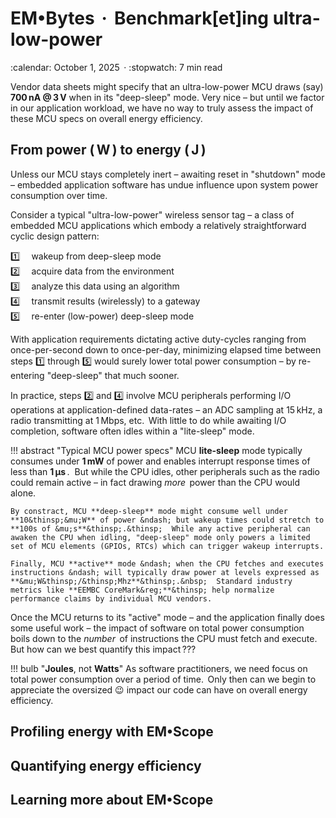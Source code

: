# EM&bull;Bytes &thinsp;**&#183;**&thinsp; Benchmark[et]ing ultra-low-power


<!-- --8<-- [start:excerpt] -->

<div class="article-meta" markdown>:calendar: October 1, 2025&thinsp; · :stopwatch: 7 min read</div>

Vendor data sheets might specify that an ultra-low-power MCU draws (say) **700&thinsp;nA @ 3&thinsp;V** when in its "deep-sleep" mode.  Very nice – but until we factor in our application workload, we have no way to truly assess the impact of these MCU specs on overall energy efficiency.
<!-- --8<-- [end:excerpt] -->

## From power (&thinsp;**W**&thinsp;) to energy (&thinsp;**J**&thinsp;)

Unless our MCU stays completely inert &ndash; awaiting reset in "shutdown" mode &ndash; embedded application software has undue influence upon system power consumption over time.

Consider a typical "ultra-low-power" wireless sensor tag &ndash; a class of embedded MCU applications which embody a relatively straightforward cyclic design pattern:

:one: &emsp;wakeup from deep-sleep mode<br>
:two: &emsp;acquire data from the environment<br>
:three: &emsp;analyze this data using an algorithm<br>
:four: &emsp;transmit results (wirelessly) to a gateway<br>
:five: &emsp;re-enter (low-power) deep-sleep mode

With application requirements dictating active duty-cycles ranging from once-per-second down to once-per-day, minimizing elapsed time between steps :one: through :five: would surely lower total power consumption &ndash; by re-entering "deep-sleep" that much sooner.

In practice, steps :two: and :four: involve MCU peripherals performing I/O operations at application-defined data-rates &ndash; an ADC sampling at 15&thinsp;kHz, a radio transmitting at 1&thinsp;Mbps, etc.&thinsp;  With little to do while awaiting I/O completion, software often idles within a "lite-sleep" mode.

!!! abstract "Typical MCU power specs"
    MCU **lite-sleep** mode typically consumes under **1&thinsp;mW** of power and enables interrupt response times of less than **1&thinsp;&mu;s**&thinsp;.&nbsp;  But while the CPU idles, other peripherals such as the radio could remain active &ndash; in fact drawing _more_&thinsp; power than the CPU would alone.

    By constract, MCU **deep-sleep** mode might consume well under **10&thinsp;&mu;W** of power &ndash; but wakeup times could stretch to **100s of &mu;s**&thinsp;.&thinsp;  While any active peripheral can awaken the CPU when idling, "deep-sleep" mode only powers a limited set of MCU elements (GPIOs, RTCs) which can trigger wakeup interrupts.

    Finally, MCU **active** mode &ndash; when the CPU fetches and executes instructions &ndash; will typically draw power at levels expressed as **&mu;W&thinsp;/&thinsp;Mhz**&thinsp;.&nbsp;  Standard industry metrics like **EEMBC CoreMark&reg;**&thinsp; help normalize performance claims by individual MCU vendors.

Once the MCU returns to its "active" mode &ndash; and the application finally does some useful work &ndash; the impact of software on total power consumption boils down to the _number_&thinsp; of instructions the CPU must fetch and execute.&nbsp; But how can we best quantify this impact&thinsp;???

!!! bulb "**Joules**, not **Watts**"
    As software practitioners, we need focus on total power consumption over a period of time.&thinsp; Only then can we begin to appreciate the oversized :wink: impact our code can have on overall energy efficiency.

## Profiling energy with **EM&bull;Scope**

## Quantifying energy efficiency

## Learning more about **EM&bull;Scope**
